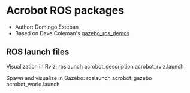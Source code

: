 # Acrobot ROS packages

* Author: Domingo Esteban
* Based on Dave Coleman's [gazebo_ros_demos](https://github.com/ros-simulation/gazebo_ros_demos)

## ROS launch files

Visualization in Rviz:
    roslaunch acrobot_description acrobot_rviz.launch
    
Spawn and visualize in Gazebo:
    roslaunch acrobot_gazebo acrobot_world.launch
